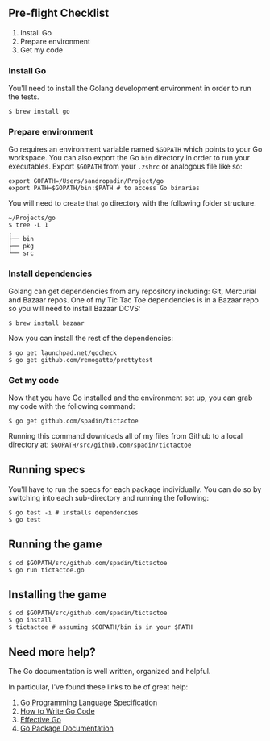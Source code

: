 ## Pre-flight Checklist

1. Install Go
2. Prepare environment
3. Get my code

### Install Go

You'll need to install the Golang development environment in order to
run the tests.

    $ brew install go

### Prepare environment

Go requires an environment variable named `$GOPATH` which points to your
Go workspace. You can also export the Go `bin` directory in order to run 
your executables. Export `$GOPATH` from your `.zshrc` or analogous file like so:

    export GOPATH=/Users/sandropadin/Project/go 
    export PATH=$GOPATH/bin:$PATH # to access Go binaries

You will need to create that `go` directory with the following folder
structure.

    ~/Projects/go
    $ tree -L 1
    .
    ├── bin
    ├── pkg
    └── src

### Install dependencies

Golang can get dependencies from any repository including: Git, Mercurial and 
Bazaar repos. One of my Tic Tac Toe dependencies is in a Bazaar repo so you will 
need to install Bazaar DCVS:

    $ brew install bazaar

Now you can install the rest of the dependencies:

    $ go get launchpad.net/gocheck
    $ go get github.com/remogatto/prettytest 

### Get my code

Now that you have Go installed and the environment set up, you can grab
my code with the following command:

    $ go get github.com/spadin/tictactoe

Running this command downloads all of my files from Github to a local directory
at: `$GOPATH/src/github.com/spadin/tictactoe`

## Running specs

You'll have to run the specs for each package individually. You can do
so by switching into each sub-directory and running the following:

    $ go test -i # installs dependencies
    $ go test

## Running the game

    $ cd $GOPATH/src/github.com/spadin/tictactoe
    $ go run tictactoe.go

## Installing the game

    $ cd $GOPATH/src/github.com/spadin/tictactoe
    $ go install
    $ tictactoe # assuming $GOPATH/bin is in your $PATH

## Need more help?

The Go documentation is well written, organized and helpful.

In particular, I've found these links to be of great help:

1. [Go Programming Language Specification][2]
1. [How to Write Go Code][3]
1. [Effective Go][1]
1. [Go Package Documentation][4]

[1]: http://golang.org/doc/effective_go.html
[2]: http://golang.org/ref/spec
[3]: http://golang.org/doc/code.html
[4]: http://golang.org/pkg/
